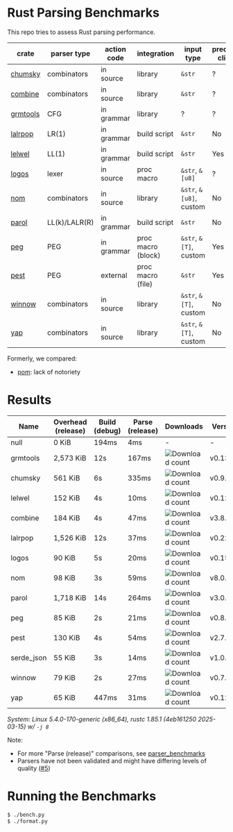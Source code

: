 # Rust Parsing Benchmarks

This repo tries to assess Rust parsing performance.

| crate      | parser type   | action code | integration        | input type              | precedence climbing | parameterized rules | streaming input |
|------------|---------------|-------------|--------------------|-------------------------|---------------------|---------------------|-----------------|
| [chumsky]  | combinators   | in source   | library            | `&str`                  | ?                   | ?                   | ?               |
| [combine]  | combinators   | in source   | library            | `&str`                  | ?                   | ?                   | ?               |
| [grmtools] | CFG           | in grammar  | library            | ?                       | ?                   | ?                   | ?               |
| [lalrpop]  | LR(1)         | in grammar  | build script       | `&str`                  | No                  | Yes                 | No              |
| [lelwel]   | LL(1)         | in grammar  | build script       | `&str`                  | Yes                 | Yes                 | No              |
| [logos]    | lexer         | in source   | proc macro         | `&str`, `&[u8]`         | ?                   | ?                   | ?               |
| [nom]      | combinators   | in source   | library            | `&str`, `&[u8]`, custom | No                  | Yes                 | Yes             |
| [parol]    | LL(k)/LALR(R) | in grammar  | build script       | `&str`                  | No                  | ?                   | No              |
| [peg]      | PEG           | in grammar  | proc macro (block) | `&str`, `&[T]`, custom  | Yes                 | Yes                 | No              |
| [pest]     | PEG           | external    | proc macro (file)  | `&str`                  | Yes                 | No                  | No              |
| [winnow]   | combinators   | in source   | library            | `&str`, `&[T]`, custom  | No                  | Yes                 | Yes             |
| [yap]      | combinators   | in source   | library            | `&str`, `&[T]`, custom  | No                  | Yes                 | ?               |

Formerly, we compared:
- [pom]: lack of notoriety

# Results

Name | Overhead (release) | Build (debug) | Parse (release) | Downloads | Version
-----|--------------------|---------------|-----------------|-----------|--------
null | 0 KiB | 194ms | 4ms | - | -
grmtools | 2,573 KiB | 12s | 167ms | ![Download count](https://img.shields.io/crates/dr/cfgrammar) | v0.13.10
chumsky | 561 KiB | 6s | 335ms | ![Download count](https://img.shields.io/crates/dr/chumsky) | v0.9.3
lelwel | 152 KiB | 4s | 10ms | ![Download count](https://img.shields.io/crates/dr/codespan-reporting) | v0.12.0
combine | 184 KiB | 4s | 47ms | ![Download count](https://img.shields.io/crates/dr/combine) | v3.8.1
lalrpop | 1,526 KiB | 12s | 37ms | ![Download count](https://img.shields.io/crates/dr/lalrpop-util) | v0.22.1
logos | 90 KiB | 5s | 20ms | ![Download count](https://img.shields.io/crates/dr/logos) | v0.15.0
nom | 98 KiB | 3s | 59ms | ![Download count](https://img.shields.io/crates/dr/nom) | v8.0.0
parol | 1,718 KiB | 14s | 264ms | ![Download count](https://img.shields.io/crates/dr/parol_runtime) | v3.0.0
peg | 85 KiB | 2s | 21ms | ![Download count](https://img.shields.io/crates/dr/peg) | v0.8.4
pest | 130 KiB | 4s | 54ms | ![Download count](https://img.shields.io/crates/dr/pest) | v2.7.15
serde_json | 55 KiB | 3s | 14ms | ![Download count](https://img.shields.io/crates/dr/serde_json) | v1.0.139
winnow | 79 KiB | 2s | 27ms | ![Download count](https://img.shields.io/crates/dr/winnow) | v0.7.3
yap | 65 KiB | 447ms | 31ms | ![Download count](https://img.shields.io/crates/dr/yap) | v0.12.0

*System: Linux 5.4.0-170-generic (x86_64), rustc 1.85.1 (4eb161250 2025-03-15) w/ `-j 8`*

Note:
- For more "Parse (release)" comparisons, see [parser_benchmarks](https://github.com/rust-bakery/parser_benchmarks)
- Parsers have not been validated and might have differing levels of quality ([#5](https://github.com/epage/parse-benchmarks-rs/issues/5))

# Running the Benchmarks

```bash
$ ./bench.py
$ ./format.py
```

[chumsky]: https://github.com/zesterer/chumsky
[combine]: https://github.com/Marwes/combine
[lalrpop]: https://github.com/lalrpop/lalrpop
[lelwel]: https://github.com/0x2a-42/lelwel
[logos]: https://github.com/maciejhirsz/logos
[nom]: https://github.com/geal/nom
[parol]: https://github.com/jsinger67/parol
[peg]: https://github.com/kevinmehall/rust-peg
[pest]: https://github.com/pest-parser/pest
[pom]: https://github.com/j-f-liu/pom
[winnow]: https://github.com/winnow-rs/winnow
[yap]: https://github.com/jsdw/yap
[yap]: https://github.com/jsdw/yap
[grmtools]: https://crates.io/crates/cfgrammar
